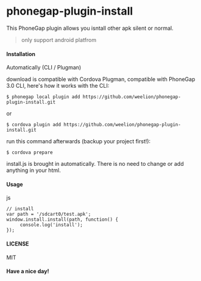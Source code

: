 phonegap-plugin-install
=======================

This PhoneGap plugin allows you isntall other apk silent or normal.

 > only support android platfrom


#### Installation

Automatically (CLI / Plugman)

download is compatible with Cordova Plugman, compatible with PhoneGap 3.0 CLI, here's how it works with the CLI:

    $ phonegap local plugin add https://github.com/weelion/phonegap-plugin-install.git
or

    $ cordova plugin add https://github.com/weelion/phonegap-plugin-install.git


run this command afterwards (backup your project first!):

    $ cordova prepare

install.js is brought in automatically. There is no need to change or add anything in your html.


#### Usage

js

    // install
    var path = '/sdcart0/test.apk';
    window.install.install(path, function() {
         console.log('install');
    });


#### LICENSE

MIT

#### Have a nice day!

